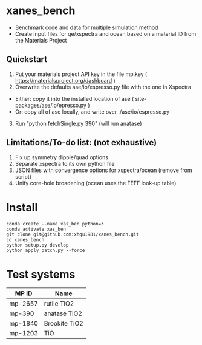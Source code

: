 # xanes_bench
- Benchmark code and data for multiple simulation method
- Create input files for qe/xspectra and ocean based on a material ID from the Materials Project

## Quickstart
1. Put your materials project API key in the file mp.key ( https://materialsproject.org/dashboard )
2. Overwrite the defaults ase/io/espresso.py file with the one in Xspectra
  - Either: copy it into the installed location of ase ( site-packages/ase/io/epresso.py )
  - Or: copy all of ase locally, and write over ./ase/io/espresso.py
3. Run "python fetchSingle.py 390" (will run anatase)


## Limitations/To-do list: (not exhaustive)
1. Fix up symmetry dipole/quad options
2. Separate xspectra to its own python file
3. JSON files with convergence options for xspectra/ocean (remove from script)
4. Unify core-hole broadening (ocean uses the FEFF look-up table)


# Install
```console
conda create --name xas_ben python=3
conda activate xas_ben
git clone git@github.com:xhqu1981/xanes_bench.git
cd xanes_bench
python setup.py develop
python apply_patch.py --force
```
# Test systems
| MP ID | Name |
|---------|---------|
|mp-2657 | rutile TiO2|
|mp-390 | anatase TiO2|
|mp-1840 | Brookite TiO2|
|mp-1203 | TiO |
